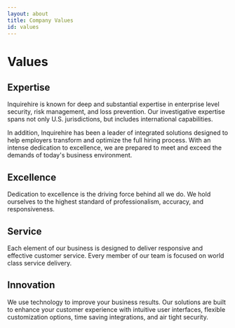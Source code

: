 ```yaml
---
layout: about
title: Company Values
id: values
---
```


# Values

## Expertise
Inquirehire is known for deep and substantial expertise in enterprise level security, risk management, and loss prevention. Our investigative expertise spans not only U.S. jurisdictions, but includes international capabilities.

In addition, Inquirehire has been a leader of integrated solutions designed to help employers transform and optimize the full hiring process. With an intense dedication to excellence, we are prepared to meet and exceed the demands of today's business environment.

## Excellence

Dedication to excellence is the driving force behind all we do. We hold ourselves to the highest standard of professionalism, accuracy, and responsiveness.

## Service

Each element of our business is designed to deliver responsive and effective customer service. Every member of our team is focused on world class service delivery.

## Innovation

We use technology to improve your business results. Our solutions are built to enhance your customer experience with intuitive user interfaces, flexible customization options, time saving integrations, and air tight security.
